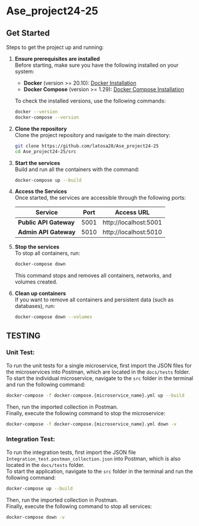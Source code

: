 
# Ase_project24-25
## Get Started

Steps to get the project up and running:

1. **Ensure prerequisites are installed**  
   Before starting, make sure you have the following installed on your system:

   - **Docker** (version >= 20.10): [Docker Installation](https://docs.docker.com/get-docker/)  
   - **Docker Compose** (version >= 1.29): [Docker Compose Installation](https://docs.docker.com/compose/install/)

   To check the installed versions, use the following commands:

   ```bash
   docker --version
   docker-compose --version
   ```

2. **Clone the repository**  
   Clone the project repository and navigate to the main directory:

   ```bash
   git clone https://github.com/latosa28/Ase_project24-25
   cd Ase_project24-25/src
   ```

3. **Start the services**  
   Build and run all the containers with the command:

   ```bash
   docker-compose up --build
   ```

4. **Access the Services**  
   Once started, the services are accessible through the following ports:

   | Service               | Port   | Access URL                  |
   |-----------------------|--------|-----------------------------|
   | **Public API Gateway** | 5001   | http://localhost:5001       |
   | **Admin API Gateway**  | 5010   | http://localhost:5010       |

5. **Stop the services**  
   To stop all containers, run:

   ```bash
   docker-compose down
   ```

   This command stops and removes all containers, networks, and volumes created.

6. **Clean up containers**  
   If you want to remove all containers and persistent data (such as databases), run:

   ```bash
   docker-compose down --volumes
   ```


## TESTING

### Unit Test:
To run the unit tests for a single microservice, first import the JSON files for the microservices into Postman, which are located in the `docs/tests` folder.  
To start the individual microservice, navigate to the `src` folder in the terminal and run the following command:

```bash
docker-compose -f docker-compose.{microservice_name}.yml up --build
```

Then, run the imported collection in Postman.  
Finally, execute the following command to stop the microservice:

```bash
docker-compose -f docker-compose.{microservice_name}.yml down -v
```

### Integration Test:
To run the integration tests, first import the JSON file `Integration_test.postman_collection.json` into Postman, which is also located in the `docs/tests` folder.  
To start the application, navigate to the `src` folder in the terminal and run the following command:

```bash
docker-compose up --build
```

Then, run the imported collection in Postman.  
Finally, execute the following command to stop all services:

```bash
docker-compose down -v
```
